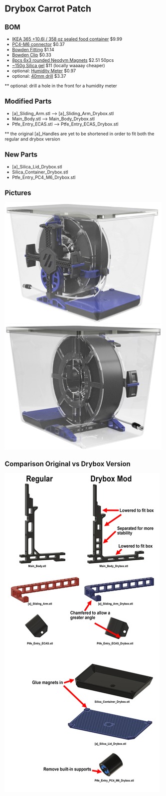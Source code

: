 # Drybox Carrot Patch

## BOM
- [IKEA 365 +10.6l / 358 oz sealed food container](https://www.ikea.com/us/en/p/ikea-365-food-container-with-lid-rectangular-plastic-s79276760/) $9.99
- [PC4-M6 connector](https://de.aliexpress.com/item/32963618419.html) $0.37
- [Bowden Fitting](https://de.aliexpress.com/item/32934148155.html) $1.14
- [Bowden Clip](https://de.aliexpress.com/item/32892392365.html) $0.33
- [8pcs 6x3 rounded Neodym Magnets](https://de.aliexpress.com/item/1005001614008679.html) $2.51  50pcs
- [~150g Silica gel](https://de.aliexpress.com/item/4000144970813.html) $11 (locally waaaay cheaper)
- optional: [Humidity Meter](https://de.aliexpress.com/item/1005002050395803.html) $0.97
- optional: [40mm drill](https://de.aliexpress.com/item/4000866533733.html) $3.37

** optional: drill a hole in the front for a humidity meter

## Modified Parts
- [a]_Sliding_Arm.stl --> [a]_Sliding_Arm_Drybox.stl
- Main_Body.stl --> Main_Body_Drybox.stl
- Ptfe_Entry_ECAS.stl --> Ptfe_Entry_ECAS_Drybox.stl

** the original [a]_Handles are yet to be shortened in order to fit both the regular and drybox version

## New Parts
- [a]_Silica_Lid_Drybox.stl
- Silica_Container_Drybox.stl
- Ptfe_Entry_PC4_M6_Drybox.stl

## Pictures

![Back](./img/back.png)
![Front](./img/front.png)

## Comparison Original vs Drybox Version

![Comparison](./img/changes.png)